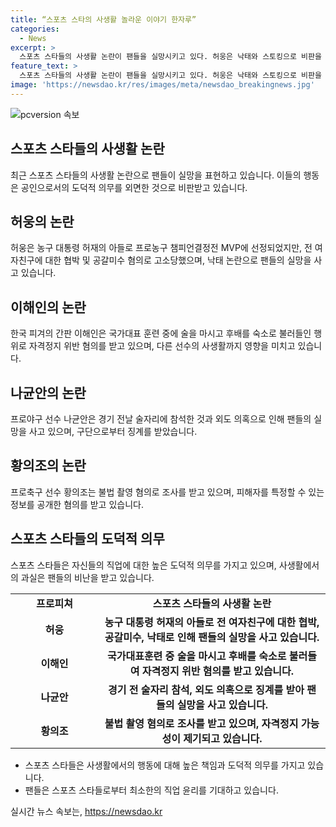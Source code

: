 ```yaml
---
title: “스포츠 스타의 사생활 놀라운 이야기 한자루”
categories:
  - News
excerpt: >
  스포츠 스타들의 사생활 논란이 팬들을 실망시키고 있다. 허웅은 낙태와 스토킹으로 비판을 받는 가운데, 이해인은 국가대표 훈련 중 술과 성추행 의혹으로 논란이 일었으며, 나균안은 음주로 인한 성능 하락과 품위 훼손으로 징계받았다. 또한 황의조는 불법촬영 혐의로 조사를 받고 있다. 이들의 행동은 공인으로서의 도덕적 의무를 배제한 것으로 여겨지며, 팬들의 비난을 샀다. 사생활은 존중되어야 하지만, 스포츠 스타들의 의무를 고려할 때, 이러한 행동은 용납되기 어렵다.
feature_text: >
  스포츠 스타들의 사생활 논란이 팬들을 실망시키고 있다. 허웅은 낙태와 스토킹으로 비판을 받는 가운데, 이해인은 국가대표 훈련 중 술과 성추행 의혹으로 논란이 일었으며, 나균안은 음주로 인한 성능 하락과 품위 훼손으로 징계받았다. 또한 황의조는 불법촬영 혐의로 조사를 받고 있다. 이들의 행동은 공인으로서의 도덕적 의무를 배제한 것으로 여겨지며, 팬들의 비난을 샀다. 사생활은 존중되어야 하지만, 스포츠 스타들의 의무를 고려할 때, 이러한 행동은 용납되기 어렵다.
image: 'https://newsdao.kr/res/images/meta/newsdao_breakingnews.jpg'
---
```


<p><img src="https://newsdao.kr/res/images/meta/newsdao_breakingnews.jpg" alt="pcversion 속보" /></p>

<h2 data-ke-size="size26">스포츠 스타들의 사생활 논란</h2>

<p data-ke-size="size16">최근 스포츠 스타들의 사생활 논란으로 팬들이 실망을 표현하고 있습니다. 이들의 행동은 공인으로서의 도덕적 의무를 외면한 것으로 비판받고 있습니다.</p>

<h2 data-ke-size="size24">허웅의 논란</h2>

<p data-ke-size="size16">허웅은 농구 대통령 허재의 아들로 프로농구 챔피언결정전 MVP에 선정되었지만, 전 여자친구에 대한 협박 및 공갈미수 혐의로 고소당했으며, 낙태 논란으로 팬들의 실망을 사고 있습니다.</p>

<h2 data-ke-size="size24">이해인의 논란</h2>

<p data-ke-size="size16">한국 피겨의 간판 이해인은 국가대표 훈련 중에 술을 마시고 후배를 숙소로 불러들인 행위로 자격정지 위반 혐의를 받고 있으며, 다른 선수의 사생활까지 영향을 미치고 있습니다.</p>

<h2 data-ke-size="size24">나균안의 논란</h2>

<p data-ke-size="size16">프로야구 선수 나균안은 경기 전날 술자리에 참석한 것과 외도 의혹으로 인해 팬들의 실망을 사고 있으며, 구단으로부터 징계를 받았습니다.</p>

<h2 data-ke-size="size24">황의조의 논란</h2>

<p data-ke-size="size16">프로축구 선수 황의조는 불법 촬영 혐의로 조사를 받고 있으며, 피해자를 특정할 수 있는 정보를 공개한 혐의를 받고 있습니다.</p>

<h2 data-ke-size="size24">스포츠 스타들의 도덕적 의무</h2>

<p data-ke-size="size16">스포츠 스타들은 자신들의 직업에 대한 높은 도덕적 의무를 가지고 있으며, 사생활에서의 과실은 팬들의 비난을 받고 있습니다.</p>

<table>
   <colgroup>
      <col style="width: 152px">
      <col style="width: 396px">
   </colgroup>
   <tbody>
      <tr>
         <td style="text-align: center; height: 17px;"><b>프로피쳐</b></td>
         <td style="text-align: center; height: 17px;"><b>스포츠 스타들의 사생활 논란</b></td>
      </tr>
      <tr>
         <td style="text-align: center; height: 32px;"><b>허웅</b></td>
         <td style="text-align: center; height: 32px;"><b>농구 대통령 허재의 아들로 전 여자친구에 대한 협박, 공갈미수, 낙태로 인해 팬들의 실망을 사고 있습니다.</b></td>
      </tr>
      <tr>
         <td style="text-align: center; height: 48px;"><b>이해인</b></td>
         <td style="text-align: center; height: 48px;"><b>국가대표훈련 중 술을 마시고 후배를 숙소로 불러들여 자격정지 위반 혐의를 받고 있습니다.</b></td>
      </tr>
      <tr>
         <td style="text-align: center; height: 48px;"><b>나균안</b></td>
         <td style="text-align: center; height: 48px;"><b>경기 전 술자리 참석, 외도 의혹으로 징계를 받아 팬들의 실망을 사고 있습니다.</b></td>
      </tr>
      <tr>
         <td style="text-align: center; height: 33px;"><b>황의조</b></td>
         <td style="text-align: center; height: 33px;"><b>불법 촬영 혐의로 조사를 받고 있으며, 자격정지 가능성이 제기되고 있습니다.</b></td>
      </tr>
   </tbody>
</table>

<ul>
   <li>스포츠 스타들은 사생활에서의 행동에 대해 높은 책임과 도덕적 의무를 가지고 있습니다.</li>
   <li>팬들은 스포츠 스타들로부터 최소한의 직업 윤리를 기대하고 있습니다.</li>
</ul>
실시간 뉴스 속보는, <a href="https://newsdao.kr" rel="dofollow">https://newsdao.kr</a>


